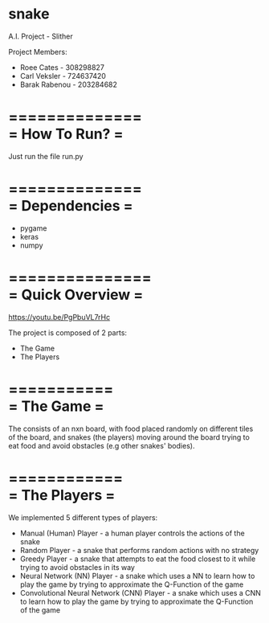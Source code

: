# snake
A.I. Project - Slither

Project Members:    
- Roee Cates - 308298827
- Carl Veksler - 724637420 
- Barak Rabenou - 203284682


==============           
= How To Run? =        
==============         
Just run the file run.py


==============           
= Dependencies =        
==============         
- pygame   
- keras
- numpy


===============          
= Quick Overview =        
===============   

https://youtu.be/PgPbuVL7rHc

The project is composed of 2 parts: 
- The Game
- The Players


===========           
= The Game =        
===========    
The consists of an nxn board, with food placed randomly on different tiles of the board, and snakes (the players) moving around
 the board trying to eat food and avoid obstacles (e.g other snakes' bodies).      

============           
= The Players =        
============    
We implemented 5 different types of players:
 - Manual (Human) Player - a human player controls the actions of the snake
 - Random Player - a snake that performs random actions with no strategy
 - Greedy Player - a snake that attempts to eat the food closest to it while trying to avoid obstacles in its way
 - Neural Network (NN) Player - a snake which uses a NN to learn how to play the game by trying to approximate the Q-Function 
 of the game
 - Convolutional Neural Network (CNN) Player - a snake which uses a CNN to learn how to play the game by trying to approximate the Q-Function 
 of the game     
 
 
 
 
  
